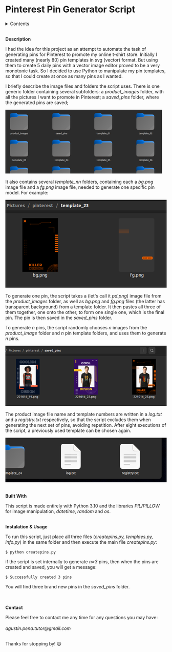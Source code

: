 # Pinterest Pin Generator Script

<details>
  <summary>Contents</summary>

  1. Description
  2. Built with
  3. Installation & Usage
  4. Contact
</details>
&nbsp;  


**Description**

I had the idea for this project as an attempt to automate the task of generating pins for Pinterest to promote my online t-shirt store. Initially I created many (nearly 80) pin templates in svg (vector) format. But using them to create 5 daily pins with a vector image editor proved to be a very monotonic task. So I decided to  use Python to manipulate my pin templates, so that I could create at once as many pins as I wanted.

I briefly describe the image files and folders the script uses. There is one generic folder containing several subfolders: a _product_images_ folder, with all the pictures I want to promote in Pinterest; a _saved_pins_ folder, where the generated pins are saved; 

!['Folders'](images/folders.png)

It also contains several _template_nn_ folders, containing each a _bg.png_ image file and a _fg.png_ image file, needed to generate one specific pin model. For example:

!['Product'](images/template.png)

To generate one pin, the script takes a (let's call it _pd.png_) image file from the _product_images_ folder, as well as  _bg.png_ and _fg.png_ files (the latter has transparent background) from a template folder. It then pastes all three of them together, one onto the other, to form one single one, which is the final pin. The pin is then saved in the _saved_pins_ folder.

To generate  _n_ pins, the script randomly chooses _n_ images from the _product_image_ folder and _n_ pin template folders, and uses them to generate _n_ pins.

!['Pins'](images/generated_pins.png)


The product image file name and template numbers are written in a _log.txt_ and a _registry.txt_ respectively, so that the script excludes them when generating the next set of pins, avoiding repetition. After eight executions of the script, a previously used template can be chosen again.

!['Registy & Log'](images/registry_log.png)
<br><br>  

__Built With__

This script is made entirely with Python 3.10 and the libraries _PIL/PILLOW_ for image manipulation, _datetime_, _random_ and _os_.
<br><br>

__Instalation & Usage__

To run this script, just place all three files (_createpins.py, templaes.py, info.py_) in the same folder and then execute the main file _createpins.py_:

```shell
$ python createpins.py
```
if the script is set internally to generate _n=3_ pins, then when the pins are created and saved, you will get a message:
```shell
$ Successfully created 3 pins
```
You will find three brand new pins in the _saved_pins_ folder.
&nbsp;  
<br><br>

__Contact__

Please feel free to contact me any time for any questions you may have:  
&nbsp;  
_agustin.pena.tutor@gmail.com_
<br><br>

Thanks for stopping by! 😄
